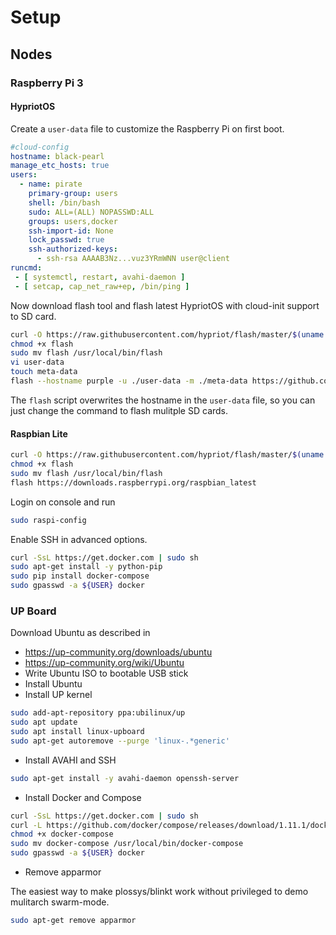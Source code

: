# Setup

## Nodes

### Raspberry Pi 3

#### HypriotOS

Create a `user-data` file to customize the Raspberry Pi on first boot.

```yaml
#cloud-config
hostname: black-pearl
manage_etc_hosts: true
users:
  - name: pirate
    primary-group: users
    shell: /bin/bash
    sudo: ALL=(ALL) NOPASSWD:ALL
    groups: users,docker
    ssh-import-id: None
    lock_passwd: true
    ssh-authorized-keys:
      - ssh-rsa AAAAB3Nz...vuz3YRmWNN user@client
runcmd:
 - [ systemctl, restart, avahi-daemon ]
 - [ setcap, cap_net_raw+ep, /bin/ping ]
 ```

Now download flash tool and flash latest HypriotOS with cloud-init support to SD card.

```bash
curl -O https://raw.githubusercontent.com/hypriot/flash/master/$(uname -s)/flash
chmod +x flash
sudo mv flash /usr/local/bin/flash
vi user-data
touch meta-data
flash --hostname purple -u ./user-data -m ./meta-data https://github.com/StefanScherer/image-builder-rpi/releases/download/v1.4.0/hypriotos-rpi-v1.4.0.img.zip
```

The `flash` script overwrites the hostname in the `user-data` file, so you can just change the command to flash mulitple SD cards.

#### Raspbian Lite

```bash
curl -O https://raw.githubusercontent.com/hypriot/flash/master/$(uname -s)/flash
chmod +x flash
sudo mv flash /usr/local/bin/flash
flash https://downloads.raspberrypi.org/raspbian_latest
```

Login on console and run

```bash
sudo raspi-config
```

Enable SSH in advanced options.

```bash
curl -SsL https://get.docker.com | sudo sh
sudo apt-get install -y python-pip
sudo pip install docker-compose
sudo gpasswd -a ${USER} docker
```

### UP Board

Download Ubuntu as described in
- https://up-community.org/downloads/ubuntu
- https://up-community.org/wiki/Ubuntu
- Write Ubuntu ISO to bootable USB stick
- Install Ubuntu
- Install UP kernel

```bash
sudo add-apt-repository ppa:ubilinux/up
sudo apt update
sudo apt install linux-upboard
sudo apt-get autoremove --purge 'linux-.*generic'
```
- Install AVAHI and SSH

```bash
sudo apt-get install -y avahi-daemon openssh-server
```

- Install Docker and Compose

```bash
curl -SsL https://get.docker.com | sudo sh
curl -L https://github.com/docker/compose/releases/download/1.11.1/docker-compose-`uname -s`-`uname -m` > docker-compose
chmod +x docker-compose
sudo mv docker-compose /usr/local/bin/docker-compose
sudo gpasswd -a ${USER} docker
```

- Remove apparmor

The easiest way to make plossys/blinkt work without privileged to demo mulitarch swarm-mode.

```bash
sudo apt-get remove apparmor
```

